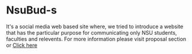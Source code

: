 #                                                                            NsuBud-s
It's a social media web based site where,
we tried to introduce a website that has the particular purpose for communicating only  NSU students, faculties and relevents.
For more information please visit proposal section or [Click here](https://github.com/Aporbo/NsuBuds/blob/main/Proposal/Project%20proposal.pdf)
